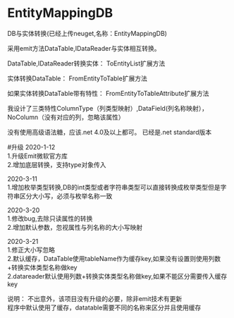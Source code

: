 # EntityMappingDB
DB与实体转换(已经上传neuget,名称：EntityMappingDB)

采用emit方法DataTable,IDataReader与实体相互转换。

DataTable,IDataReader转换实体：
ToEntityList扩展方法

实体转换DataTable：
FromEntityToTable扩展方法

如果实体转换DataTable带有特性：
FromEntityToTableAttribute扩展方法

我设计了三类特性ColumnType（列类型映射）,DataField(列名称映射），NoColumn（没有对应的列，忽略该属性）  

没有使用高级语法糖，应该.net 4.0及以上都可。
已经是.net standard版本

#升级
2020-1-12  
1.升级Emit微软官方库  
2.增加底层转换，支持type对象传入  

2020-3-11  
1.增加枚举类型转换,DB的int类型或者字符串类型可以直接转换成枚举类型但是字符串区分大小写，必须与枚举名称一致  

2020-3-20  
1.修改bug,去除只读属性的转换  
2.增加默认参数，忽视属性与列名称的大小写映射   

  
2020-3-21  
1.修正大小写忽略  
2.默认缓存，DataTable使用tableName作为缓存key,如果没有设置则使用列数+转换实体类型名称做key  
2.datareader默认使用列数+转换实体类型名称做key,如果不能区分需要传入缓存key
 




说明：
不出意外，该项目没有升级的必要，除非emit技术有更新  
程序中默认使用了缓存，datatable需要不同的名称来区分并且使用缓存

